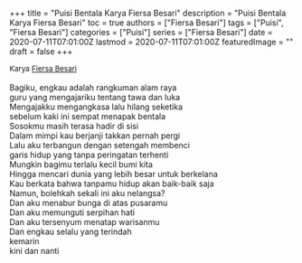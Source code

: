 +++
title = "Puisi Bentala Karya Fiersa Besari"
description = "Puisi Bentala Karya Fiersa Besari"
toc = true
authors = ["Fiersa Besari"]
tags = ["Puisi", "Fiersa Besari"]
categories = ["Puisi"]
series = ["Fiersa Besari"]
date = 2020-07-11T07:01:00Z
lastmod = 2020-07-11T07:01:00Z
featuredImage = ""
draft = false
+++

<div style="text-align: justify;">
<div style="font-size: small;">Karya <a href="/authors/fiersa-besari/" target="_blank">Fiersa Besari</a></div><br />
Bagiku, engkau adalah rangkuman alam raya<br />
guru yang mengajariku tentang tawa dan luka<br />
Mengajakku mengangkasa lalu hilang seketika<br />
sebelum kaki ini sempat menapak bentala<br />
Sosokmu masih terasa hadir di sisi<br />
Dalam mimpi kau berjanji takkan pernah pergi<br />
Lalu aku terbangun dengan setengah membenci<br />
garis hidup yang tanpa peringatan terhenti<br />
Mungkin bagimu terlalu kecil bumi kita<br />
Hingga mencari dunia yang lebih besar untuk berkelana<br />
Kau berkata bahwa tanpamu hidup akan baik-baik saja<br />
Namun, bolehkah sekali ini aku nelangsa?<br />
Dan aku menabur bunga di atas pusaramu<br />
Dan aku memunguti serpihan hati<br />
Dan aku tersenyum menatap warisanmu<br />
Dan engkau selalu yang terindah<br />
kemarin<br />
kini dan nanti</div>
